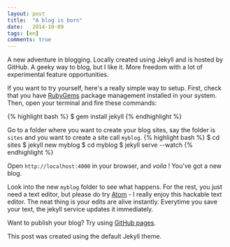 ```yaml
---
layout: post
title:  "A blog is born"
date:   2014-10-09
tags: [en]
comments: true
---
```


A new adventure in blogging. Locally created using Jekyll and is hosted by GitHub. A geeky way to blog, but I like it. More freedom with a lot of experimental feature opportunities.

If you want to try yourself, here's a really simple way to setup. First, check that you have [RubyGems][ruby-gem] package management installed in your system. Then, open your terminal and fire these commands:

{% highlight bash %}
$ gem install jekyll
{% endhighlight %}

Go to a folder where you want to create your blog sites, say the folder is `sites` and you want to create a site call `myblog`.
{% highlight bash %}
$ cd sites
$ jekyll new myblog
$ cd myblog
$ jekyll serve --watch
{% endhighlight %}

Open `http://localhost:4000` in your browser, and *voila* ! You've got a new blog.

Look into the new `myblog` folder to see what happens. For the rest, you just need a text editor, but please do try [Atom][atom-site] - I really enjoy this hackable text editor. The neat thing is your edits are alive instantly. Everytime you save your text, the jekyll service updates it immediately.

Want to publish your blog? Try using [GitHub pages][github-page].

This post was created using the default Jekyll theme.

[ruby-gem]: http://guides.rubygems.org
[atom-site]: https://atom.io
[github-page]: https://pages.github.com
